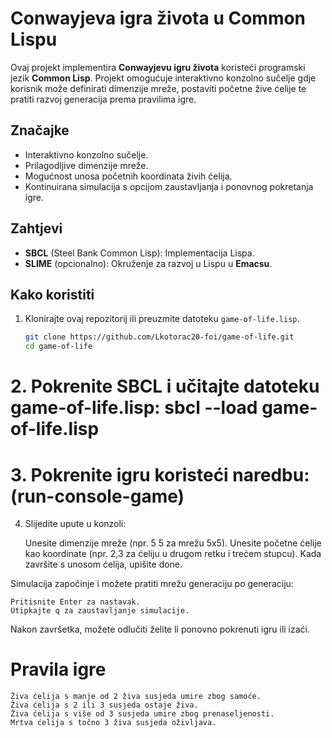 # Conwayjeva igra života u Common Lispu

Ovaj projekt implementira **Conwayjevu igru života** koristeći programski jezik **Common Lisp**. Projekt omogućuje interaktivno konzolno sučelje gdje korisnik može definirati dimenzije mreže, postaviti početne žive ćelije te pratiti razvoj generacija prema pravilima igre.

## Značajke
- Interaktivno konzolno sučelje.
- Prilagodljive dimenzije mreže.
- Mogućnost unosa početnih koordinata živih ćelija.
- Kontinuirana simulacija s opcijom zaustavljanja i ponovnog pokretanja igre.

## Zahtjevi
- **SBCL** (Steel Bank Common Lisp): Implementacija Lispa.
- **SLIME** (opcionalno): Okruženje za razvoj u Lispu u **Emacsu**.

## Kako koristiti
1. Klonirajte ovaj repozitorij ili preuzmite datoteku `game-of-life.lisp`.
   ```bash
   git clone https://github.com/Lkotorac20-foi/game-of-life.git
   cd game-of-life
# 2. Pokrenite SBCL i učitajte datoteku game-of-life.lisp: sbcl --load game-of-life.lisp
# 3. Pokrenite igru koristeći naredbu: (run-console-game)

4. Slijedite upute u konzoli:

    Unesite dimenzije mreže (npr. 5 5 za mrežu 5x5).
    Unesite početne ćelije kao koordinate (npr. 2,3 za ćeliju u drugom retku i trećem stupcu).
    Kada završite s unosom ćelija, upišite done.

Simulacija započinje i možete pratiti mrežu generaciju po generaciju:

    Pritisnite Enter za nastavak.
    Utipkajte q za zaustavljanje simulacije.

Nakon završetka, možete odlučiti želite li ponovno pokrenuti igru ili izaći.
# Pravila igre

    Živa ćelija s manje od 2 živa susjeda umire zbog samoće.
    Živa ćelija s 2 ili 3 susjeda ostaje živa.
    Živa ćelija s više od 3 susjeda umire zbog prenaseljenosti.
    Mrtva ćelija s točno 3 živa susjeda oživljava.

    
